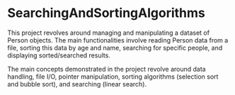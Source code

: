 # SearchingAndSortingAlgorithms
This project revolves around managing and manipulating a dataset of Person objects. The main functionalities involve reading Person data from a file, sorting this data by age and name, searching for specific people, and displaying sorted/searched results. 

The main concepts demonstrated in the project revolve around data handling, file I/O, pointer manipulation, sorting algorithms (selection sort and bubble sort), and searching (linear search).
